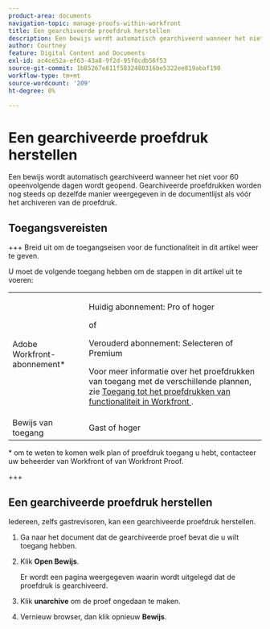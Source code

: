 ```yaml
---
product-area: documents
navigation-topic: manage-proofs-within-workfront
title: Een gearchiveerde proefdruk herstellen
description: Een bewijs wordt automatisch gearchiveerd wanneer het niet voor 60 opeenvolgende dagen wordt geopend. Gearchiveerde proefdrukken worden nog steeds op dezelfde manier weergegeven in de documentlijst als vóór het archiveren van de proefdruk.
author: Courtney
feature: Digital Content and Documents
exl-id: ac4ce52a-ef63-43a8-9f2d-95f0cdb56f53
source-git-commit: 1b85267e811f5832480316be5322ee819abaf190
workflow-type: tm+mt
source-wordcount: '209'
ht-degree: 0%

---
```


# Een gearchiveerde proefdruk herstellen

Een bewijs wordt automatisch gearchiveerd wanneer het niet voor 60 opeenvolgende dagen wordt geopend. Gearchiveerde proefdrukken worden nog steeds op dezelfde manier weergegeven in de documentlijst als vóór het archiveren van de proefdruk.

## Toegangsvereisten

+++ Breid uit om de toegangseisen voor de functionaliteit in dit artikel weer te geven.

U moet de volgende toegang hebben om de stappen in dit artikel uit te voeren:

<table style="table-layout:auto"> 
 <col> 
 <col> 
 <tbody> 
  <tr> 
   <td role="rowheader">Adobe Workfront-abonnement*</td> 
   <td> <p>Huidig abonnement: Pro of hoger</p> <p>of</p> <p>Verouderd abonnement: Selecteren of Premium</p> <p>Voor meer informatie over het proefdrukken van toegang met de verschillende plannen, zie <a href="/help/quicksilver/administration-and-setup/manage-workfront/configure-proofing/access-to-proofing-functionality.md" class="MCXref xref"> Toegang tot het proefdrukken van functionaliteit in Workfront </a>.</p> </td> 
  </tr>

<tr> 
   <td role="rowheader">Bewijs van toegang </td> 
   <td>Gast of hoger</td> 
  </tr> 
 </tbody> 
</table>

&#42; om te weten te komen welk plan of proefdruk toegang u hebt, contacteer uw beheerder van Workfront of van Workfront Proof.

+++

## Een gearchiveerde proefdruk herstellen

Iedereen, zelfs gastrevisoren, kan een gearchiveerde proefdruk herstellen.

1. Ga naar het document dat de gearchiveerde proef bevat die u wilt toegang hebben.
1. Klik **Open Bewijs**.

   Er wordt een pagina weergegeven waarin wordt uitgelegd dat de proefdruk is gearchiveerd.

1. Klik **unarchive** om de proef ongedaan te maken.
1. Vernieuw browser, dan klik opnieuw **Bewijs**.
